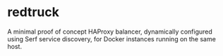 # redtruck

A minimal proof of concept HAProxy balancer, dynamically configured using Serf service discovery, for Docker instances running on the same host.

